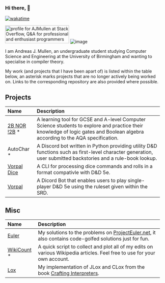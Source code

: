 ### Hi there, 👋

[![wakatime](https://wakatime.com/badge/user/8eec35f3-fd84-49c8-835b-b417c4509a9a.svg)](https://wakatime.com/@8eec35f3-fd84-49c8-835b-b417c4509a9a)

<a href="https://stackoverflow.com/users/14906598/ajmullen"><img src="https://stackoverflow.com/users/flair/14906598.png" width="208" height="58" alt="profile for AJMullen at Stack Overflow, Q&amp;A for professional and enthusiast programmers" title="profile for AJMullen at Stack Overflow, Q&amp;A for professional and enthusiast programmers"></a>
![image](https://projecteuler.net/profile/AJMullen.png)

I am Andreas J. Mullen, an undergraduate student studying Computer Science and Engineering at the University of Birmingham and wanting to specialise in compiler theory.

My work (and projects that I have been apart of) is listed within the table below, an asterisk marks projects that are no longer actively being worked on. Links to the corresponding repository are also provided where possible.

## Projects 
| Name | Description | 
|:--- | :--- |
| [2B NOR !2B](https://github.com/skirtyman/2BNOR-2B) * | A learning tool for GCSE and A-level Computer Science students to explore and practice their knowledge of logic gates and Boolean algebra according to the AQA specification. |
| AutoChar * | A Discord bot written in Python providing utility D&D functions such as first-level character generation, user submitted backstories and a rule-book lookup. |
| [Vorpal Dice](https://github.com/VorpalBot/Dice-Engine) | A CLI for processing dice commands and rolls in a format compativle with D&D 5e. |
| [Vorpal](https://github.com/VorpalBot) | A Dicord Bot that enables users to play single-player D&D 5e using the ruleset given within the SRD. |

## Misc
| Name | Description | 
|:--- | :--- |
| [Euler](https://github.com/skirtyman/Euler) | My solutions to the problems on [ProjectEuler.net](https://projecteuler.net/), it also contains code-golfed solutions just for fun. |
| [WikiCount](https://github.com/skirtyman/WikiCount) * | A quick script to collect and plot all of my edits on various Wikipedia articles. Feel free to use for your own account. |
| [Lox](https://github.com/skirtyman/lox) | My implementation of JLox and CLox from the book [Crafting Interpreters](https://craftinginterpreters.com/). |

<!--

**trynfulf/trynfulf** is a ✨ _special_ ✨ repository because its `README.md` (this file) appears on your GitHub profile.

Here are some ideas to get you started:

- 🔭 I’m currently working on ...
- 🌱 I’m currently learning ...
- 👯 I’m looking to collaborate on ...
- 🤔 I’m looking for help with ...
- 💬 Ask me about ...
- 📫 How to reach me: ...
- 😄 Pronouns: ...
- ⚡ Fun fact: ...
-->

